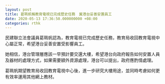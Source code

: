 ```yaml
---
layout: post
title: 葛珮帆稱教育電視已完成歷史任務　冀港台妥善安置員工
date: 2020-05-13 17:36:50.000000000 +08:00
categories: rthk
---
```


民建聯立法會議員葛珮帆認為，教育電視已完成歷史任務，教育局收回教育電視中心屬正常，希望港台妥善安置受影響員工。

她相信，港台管理層應該一早預計要交還大樓，希望港台向政府報告如何安置人員及器材的處理方式，如果需要額外資源處理，港台可以提出，政府應酌情處理。

葛珮帆期望教育局收回教育電視中心後，進一步研究大樓用途，並同時考慮如何更有效率運用其他網上教材。
